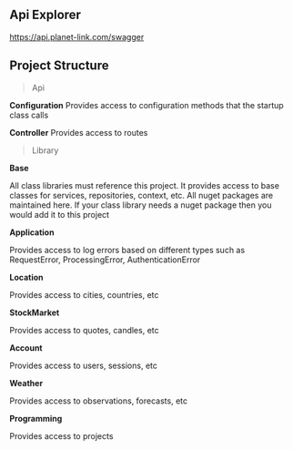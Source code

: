 ## Api Explorer
https://api.planet-link.com/swagger

## Project Structure

> Api

**Configuration**
Provides access to configuration methods that the startup class calls

**Controller**
Provides access to routes

> Library

**Base**

All class libraries must reference this project. It provides access to base classes for services, repositories, context, etc. All nuget packages are maintained here. If your class library needs a nuget package then you would add it to this project

**Application**

Provides access to log errors based on different types such as RequestError, ProcessingError, AuthenticationError

**Location**

Provides access to cities, countries, etc
 
**StockMarket**

Provides access to quotes, candles, etc

**Account**

Provides access to users, sessions, etc

**Weather**

Provides access to observations, forecasts, etc

**Programming**

Provides access to projects
